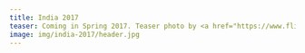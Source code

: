 ```yaml
---
title: India 2017
teaser: Coming in Spring 2017. Teaser photo by <a href="https://www.flickr.com/photos/archer10/2215341546/">Dennis Jarvis</a>.
image: img/india-2017/header.jpg
---
```

